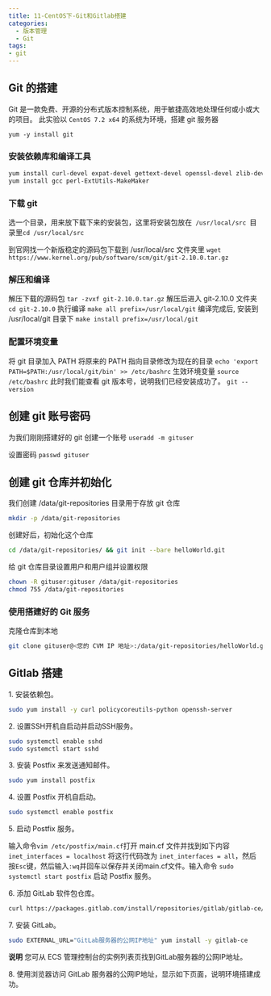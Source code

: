 ```yaml
---
title: 11-CentOS下-Git和Gitlab搭建
categories:
  - 版本管理
  - Git
tags:
- git
---
```


## Git 的搭建

Git 是一款免费、开源的分布式版本控制系统，用于敏捷高效地处理任何或小或大的项目。
此实验以 `CentOS 7.2 x64` 的系统为环境，搭建 git 服务器

`yum -y install git`

### 安装依赖库和编译工具

```sh
yum install curl-devel expat-devel gettext-devel openssl-devel zlib-devel
yum install gcc perl-ExtUtils-MakeMaker
```

### 下载 git

选一个目录，用来放下载下来的安装包，这里将安装包放在` /usr/local/src `目录里`cd /usr/local/src`

到官网找一个新版稳定的源码包下载到 /usr/local/src 文件夹里 `wget https://www.kernel.org/pub/software/scm/git/git-2.10.0.tar.gz`

### 解压和编译

解压下载的源码包
`tar -zvxf git-2.10.0.tar.gz`
解压后进入 git-2.10.0 文件夹
`cd git-2.10.0`
执行编译
`make all prefix=/usr/local/git`
编译完成后, 安装到 /usr/local/git 目录下
`make install prefix=/usr/local/git`

### 配置环境变量

将 git 目录加入 PATH
将原来的 PATH 指向目录修改为现在的目录
`echo 'export PATH=$PATH:/usr/local/git/bin' >> /etc/bashrc`
生效环境变量
`source /etc/bashrc`
此时我们能查看 git 版本号，说明我们已经安装成功了。
`git --version`

## 创建 git 账号密码

为我们刚刚搭建好的 git 创建一个账号 `useradd -m gituser`

设置密码 `passwd gituser`

## 创建 git 仓库并初始化

我们创建 /data/git-repositories 目录用于存放 git 仓库

```sh
mkdir -p /data/git-repositories
```

创建好后，初始化这个仓库

```sh
cd /data/git-repositories/ && git init --bare helloWorld.git
```

给 git 仓库目录设置用户和用户组并设置权限

```sh
chown -R gituser:gituser /data/git-repositories
chmod 755 /data/git-repositories
```

### 使用搭建好的 Git 服务

克隆仓库到本地

```sh
git clone gituser@<您的 CVM IP 地址>:/data/git-repositories/helloWorld.git
```

## Gitlab 搭建

1\. 安装依赖包。

```sh
sudo yum install -y curl policycoreutils-python openssh-server
```

2\. 设置SSH开机自启动并启动SSH服务。

```sh
sudo systemctl enable sshd
sudo systemctl start sshd
```

3\. 安装 Postfix 来发送通知邮件。

```sh
sudo yum install postfix
```

4\. 设置 Postfix 开机自启动。

```sh
sudo systemctl enable postfix
```

5\. 启动 Postfix 服务。

输入命令`vim /etc/postfix/main.cf`打开 main.cf 文件并找到如下内容 `inet_interfaces = localhost` 将这行代码改为 `inet_interfaces = all`，然后按`Esc`键，然后输入`:wq`并回车以保存并关闭main.cf文件。输入命令 `sudo systemctl start postfix` 启动 Postfix 服务。

6\. 添加 GitLab 软件包仓库。

```sh
curl https://packages.gitlab.com/install/repositories/gitlab/gitlab-ce/script.rpm.sh | sudo bash
```

7\. 安装 GitLab。

```sh
sudo EXTERNAL_URL="GitLab服务器的公网IP地址" yum install -y gitlab-ce
```

**说明** 您可从 ECS 管理控制台的实例列表页找到GitLab服务器的公网IP地址。

8\. 使用浏览器访问 GitLab 服务器的公网IP地址，显示如下页面，说明环境搭建成功。
